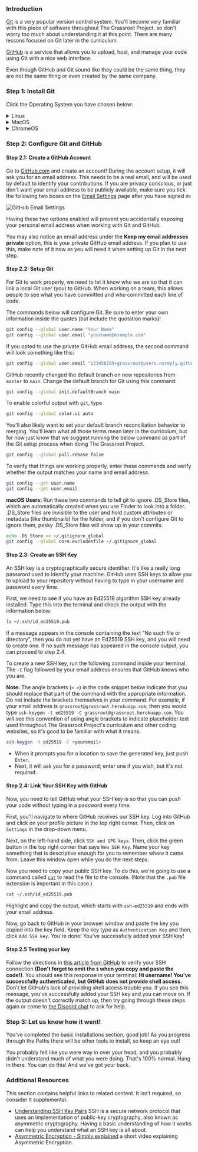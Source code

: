 ### Introduction

[Git](https://git-scm.com/) is a very popular version control system. You'll become very familiar with this piece of software throughout The Grassroot Project, so don't worry too much about understanding it at this point. There are many lessons focused on Git later in the curriculum.

[GitHub](https://github.com/) is a service that allows you to upload, host, and manage your code using Git with a nice web interface. 

Even though GitHub and Git sound like they could be the same thing, they are not the same thing or even created by the same company.

### Step 1: Install Git

Click the Operating System you have chosen below:

<details markdown="block">
<summary class="dropDown-header">Linux
</summary>

#### Step 1.1: Update the system

Run these commands in the terminal to update the Linux system:

~~~bash
sudo apt update
sudo apt upgrade
~~~

#### Step 1.2: Install git

You likely have `git` installed already, but to make sure that we have the most up to date version of git, run the following commands:

~~~bash
sudo add-apt-repository ppa:git-core/ppa
sudo apt update
sudo apt install git
~~~

#### Step 1.3: Verify version

Make sure your git version is **at least** 2.28 by running this command:

~~~bash
git --version
~~~

If the version number is less than 2.28, follow the instructions again.

</details>


<details markdown="block">
<summary class="dropDown-header">MacOS
</summary>

#### Step 1.0: Install Homebrew

First, you'll need to install Homebrew.  Make sure you have checked the requirements [here](https://docs.brew.sh/Installation#macos-requirements). Once you meet the requirements, copy and paste the following into your terminal:

~~~bash
/bin/bash -c "$(curl -fsSL https://raw.githubusercontent.com/Homebrew/install/HEAD/install.sh)"
~~~

**Note:** On an Apple Silicon Mac you will have an extra step to take.
If you look at the terminal output after installing Homebrew, you will see "Installation Successful!". Further down in the terminal there will be a section called "Next steps".
Reading the terminal may seem a bit intimidating, but this is a great chance to overcome those feelings. Follow the next steps as stated in your terminal (copy and paste the commands given) to add Homebrew to your PATH, which allows you to use the `brew` command prefix.

#### Step 1.1: Update Git

MacOS already comes with a version of Git, but you should update to the latest version. In the terminal, type

~~~bash
brew install git
~~~

This will install the latest version of Git. Easy, right?

#### Step 1.2: Verify version

If you have just installed and/or updated Git from the previous step, first close that terminal window.

**Open a new terminal window** and then make sure your git version is **at least** 2.28 by running this command:

~~~bash
git --version
~~~

If the version number is less than 2.28, follow the instructions again. If you are encountering a `no formulae found in taps` error:

1.  Run `brew doctor`
2.  You will see an output like the one below. NOTE: The actual output of `brew doctor` may vary based on the version of MacOS you're running, and any other issues you may have with your own installation. Ultimately, you must run each command line snippet that Homebrew provides after running `brew doctor` to repair your installation of Homebrew, including `brew cleanup` at the end.
![Brew Doctor Sample Output](https://cdn.statically.io/gh/grassroot-software/grassroot_curriculum/284f0cdc998be7e4751e29e8458323ad5d320303/foundations/installations/setting_up_git/imgs/00.png)
3.  Run `brew install git`, **open a new terminal window**, and then check your version of Git, which should now be the latest.

</details>

<details markdown="block">
<summary class="dropDown-header">ChromeOS
</summary>

You will need to install Git from the source by following the instructions from this [Digital Ocean tutorial](https://www.digitalocean.com/community/tutorials/how-to-install-git-on-debian-10#installing-git-from-source).

</details>

### Step 2: Configure Git and GitHub

#### Step 2.1: Create a GitHub Account

Go to [GitHub.com](https://github.com/) and create an account! During the account setup, it will ask you for an email address. This needs to be a real email, and will be used by default to identify your contributions. If you are privacy conscious, or just don't want your email address to be publicly available, make sure you tick the following two boxes on the [Email Settings](https://github.com/settings/emails) page after you have signed in:

![GitHub Email Settings](https://cdn.statically.io/gh/grassroot-software/grassroot_curriculum/770be14190139683dbe9933ca5e9393c797c63f2/foundations/installations/setting_up_git/imgs/01.png)

Having these two options enabled will prevent you accidentally exposing your personal email address when working with Git and GitHub.

You may also notice an email address under the **Keep my email addresses private** option, this is your private GitHub email address. If you plan to use this, make note of it now as you will need it when setting up Git in the next step.

#### Step 2.2: Setup Git

For Git to work properly, we need to let it know who we are so that it can link a local Git user (you) to GitHub. When working on a team, this allows people to see what you have committed and who committed each line of code.

The commands below will configure Git. Be sure to enter your own information inside the quotes (but include the quotation marks)!

~~~bash
git config --global user.name "Your Name"
git config --global user.email "yourname@example.com"
~~~

If you opted to use the private GitHub email address, the second command will look something like this:

~~~bash
git config --global user.email "123456789+grassroot@users.noreply.github.com" # Remember to use your own private GitHub email here.
~~~

GitHub recently changed the default branch on new repositories from `master` to `main`. Change the default branch for Git using this command:

~~~bash
git config --global init.defaultBranch main
~~~

To enable colorful output with `git`, type

~~~bash
git config --global color.ui auto
~~~

You'll also likely want to set your default branch reconciliation behavior to merging. You'll learn what all those terms mean later in the curriculum, but for now just know that we suggest running the below command as part of the Git setup process when doing The Grassroot Project.

~~~bash
git config --global pull.rebase false
~~~

To verify that things are working properly, enter these commands and verify whether the output matches your name and email address.

~~~bash
git config --get user.name
git config --get user.email
~~~

**macOS Users:** Run these two commands to tell git to ignore .DS_Store files, which are automatically created when you use Finder to look into a folder. .DS_Store files are invisible to the user and hold custom attributes or metadata (like thumbnails) for the folder, and if you don't configure Git to ignore them, pesky .DS_Store files will show up in your commits.

~~~bash
echo .DS_Store >> ~/.gitignore_global
git config --global core.excludesfile ~/.gitignore_global
~~~

#### Step 2.3: Create an SSH Key

An SSH key is a cryptographically secure identifier. It's like a really long password used to identify your machine. GitHub uses SSH keys to allow you to upload to your repository without having to type in your username and password every time.

First, we need to see if you have an Ed25519 algorithm SSH key already installed. Type this into the terminal and check the output with the information below:

~~~bash
ls ~/.ssh/id_ed25519.pub
~~~

If a message appears in the console containing the text "No such file or directory", then you do not yet have an Ed25519 SSH key, and you will need to create one. If no such message has appeared in the console output, you can proceed to step 2.4.

To create a new SSH key, run the following command inside your terminal. The `-C` flag followed by your email address ensures that GitHub knows who you are.

**Note:** The angle brackets (`< >`) in the code snippet below indicate that you should replace that part of the command with the appropriate information. Do not include the brackets themselves in your command. For example, if your email address is `grassroot@grassroot.herokuapp.com`, then you would type `ssh-keygen -t ed25519 -C grassroot@grassroot.herokuapp.com`. You will see this convention of using angle brackets to indicate placeholder text used throughout The Grassroot Project's curriculum and other coding websites, so it's good to be familiar with what it means.

~~~bash
ssh-keygen -t ed25519 -C <youremail>
~~~

* When it prompts you for a location to save the generated key, just push `Enter`.
* Next, it will ask you for a password; enter one if you wish, but it's not required.

#### Step 2.4: Link Your SSH Key with GitHub

Now, you need to tell GitHub what your SSH key is so that you can push your code without typing in a password every time.

First, you'll navigate to where GitHub receives our SSH key. Log into GitHub and click on your profile picture in the top right corner. Then, click on `Settings` in the drop-down menu.

Next, on the left-hand side, click `SSH and GPG keys`. Then, click the green button in the top right corner that says `New SSH Key`. Name your key something that is descriptive enough for you to remember where it came from. Leave this window open while you do the next steps.

Now you need to copy your public SSH key. To do this, we're going to use a command called [`cat`](http://www.linfo.org/cat.html) to read the file to the console. (Note that the `.pub` file extension is important in this case.)

~~~bash
cat ~/.ssh/id_ed25519.pub
~~~

Highlight and copy the output, which starts with `ssh-ed25519` and ends with your email address.

Now, go back to GitHub in your browser window and paste the key you copied into the key field. Keep the key type as `Authentication Key` and then, click `Add SSH key`. You're done! You've successfully added your SSH key!

#### Step 2.5 Testing your key

Follow the directions in [this article from GitHub](https://help.github.com/en/articles/testing-your-ssh-connection) to verify your SSH connection **(Don't forget to omit the `$` when you copy and paste the code!)**. You should see this response in your terminal: **Hi username! You've successfully authenticated, but GitHub does not provide shell access.** Don't let GitHub's lack of providing shell access trouble you. If you see this message, you've successfully added your SSH key and you can move on. If the output doesn't correctly match up, then try going through these steps again or come to [the Discord chat](https://discord.gg/gHmmTe9JfFa) to ask for help.

### Step 3: Let us know how it went!

You've completed the basic installations section, good job! As you progress through the Paths there will be other tools to install, so keep an eye out!

You probably felt like you were way in over your head, and you probably didn't understand much of what you were doing. That's 100% normal. Hang in there. You can do this! And we've got your back.

### Additional Resources

This section contains helpful links to related content. It isn’t required, so consider it supplemental.

-   [Understanding SSH Key Pairs](https://winscp.net/eng/docs/ssh_keys) SSH is a secure network protocol that uses an implementation of public-key cryptography, also known as asymmetric cryptography. Having a basic understanding of how it works can help you understand what an SSH key is all about.
-   [Asymmetric Encryption - Simply explained](https://www.youtube.com/watch?v=AQDCe585Lnc) a short video explaining Asymmetric Encryption.
